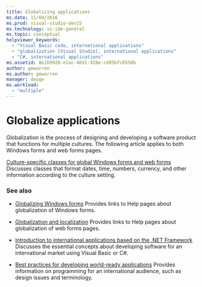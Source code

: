 ```yaml
---
title: Globalizing applications
ms.date: 11/04/2016
ms.prod: visual-studio-dev15
ms.technology: vs-ide-general
ms.topic: conceptual
helpviewer_keywords:
  - "Visual Basic code, international applications"
  - "globalization [Visual Studio], international applications"
  - "C#, international applications"
ms.assetid: 8e1b9920-e1ac-4691-928e-cd95bfc6550b
author: gewarren
ms.author: gewarren
manager: douge
ms.workload:
  - "multiple"
---
```

# Globalize applications

Globalization is the process of designing and developing a software product that functions for multiple cultures. The following article applies to both Windows forms and web forms pages.

 [Culture-specific classes for global Windows forms and web forms](../ide/culture-specific-classes-for-global-windows-forms-and-web-forms.md)
 Discusses classes that format dates, time, numbers, currency, and other information according to the culture setting.

### See also

- [Globalizing Windows forms](/dotnet/framework/winforms/advanced/globalizing-windows-forms)
 Provides links to Help pages about globalization of Windows forms.

- [Globalization and localization](https://msdn.microsoft.com/Library/8ef3838e-9d05-4236-9dd0-ceecff9df80d)
 Provides links to Help pages about globalization of web forms pages.

- [Introduction to international applications based on the .NET Framework](../ide/introduction-to-international-applications-based-on-the-dotnet-framework.md)
 Discusses the essential concepts about developing software for an international market using Visual Basic or C#.

- [Best practices for developing world-ready applications](/dotnet/standard/globalization-localization/best-practices-for-developing-world-ready-apps)
 Provides information on programming for an international audience, such as design issues and terminology.